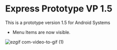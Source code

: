 # Express Prototype VP 1.5

This is a prototype version 1.5 for Android Systems

- Menu Items are now visible.


![ezgif com-video-to-gif (1)](https://user-images.githubusercontent.com/49036494/97219488-26227080-17db-11eb-8b6a-734a9ec3b93f.gif)
